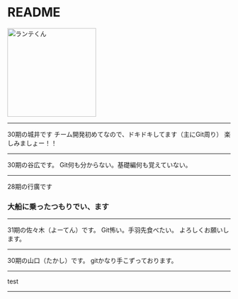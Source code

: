 # README  

<img width="200" alt="ランテくん" src="https://school.runteq.jp/assets/renewal/img_runteq_character_3-db3e3d9752c333fc21ca017a1d47d6d621e68df18a1093d920643e3d8946e327.jpg">

***

30期の城井です
チーム開発初めてなので、ドキドキしてます（主にGit周り）
楽しみましょー！！

***

30期の谷広です。
Git何も分からない。基礎編何も覚えていない。

***
28期の行廣です  
### 大船に乗ったつもりでい、ます

***

31期の佐々木（よーてん）です。
Git怖い。手羽先食べたい。
よろしくお願いします。

***

30期の山口（たかし）です。
gitかなり手こずっております。

***

test

***